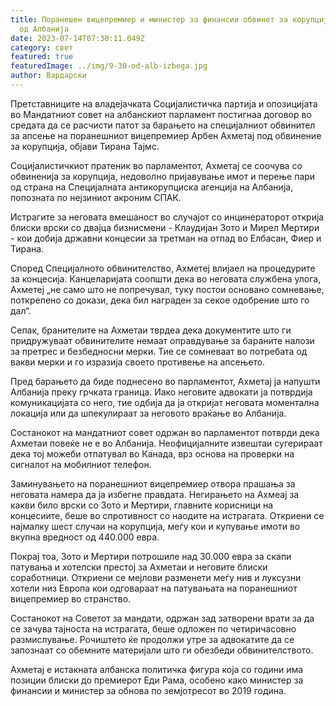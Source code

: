 ```yaml
---
title: Поранешен вицепремиер и министер за финансии обвинет за корупција побегна
  од Албанија
date: 2023-07-14T07:30:11.049Z
category: свет
featured: true
featuredImage: ../img/9-30-od-alb-izbega.jpg
author: Вардарски
---
```

Претставниците на владејачката Социјалистичка партија и опозицијата во Мандатниот совет на албанскиот парламент постигнаа договор во средата да се расчисти патот за барањето на специјалниот обвинител за апсење на поранешниот вицепремиер Арбен Ахметај под обвинение за корупција, објави Тирана Тајмс.

Социјалистичкиот пратеник во парламентот, Ахметај се соочува со обвиненија за корупција, недоволно пријавување имот и перење пари од страна на Специјалната антикорупциска агенција на Албанија, попозната по нејзиниот акроним СПАК.

Истрагите за неговата вмешаност во случајот со инцинераторот открија блиски врски со двајца бизнисмени - Клаудијан Зото и Мирел Мертири - кои добија државни концесии за третман на отпад во Елбасан, Фиер и Тирана.

Според Специјалното обвинителство, Ахметеј влијаел на процедурите за концесија. Канцеларијата соопшти дека во неговата службена улога, Ахметеј „не само што не попречувал, туку постои основано сомневање, поткрепено со докази, дека бил награден за секое одобрение што го дал“.

Сепак, бранителите на Ахметаи тврдеа дека документите што ги придружуваат обвинителите немаат оправдување за бараните налози за претрес и безбедносни мерки. Тие се сомневаат во потребата од вакви мерки и го изразија своето противење на апсењето.

Пред барањето да биде поднесено во парламентот, Ахметај ја напушти Албанија преку грчката граница. Иако неговите адвокати ја потврдија комуникацијата со него, тие одбија да ја откријат неговата моментална локација или да шпекулираат за неговото враќање во Албанија.

Состанокот на мандатниот совет одржан во парламентот потврди дека Ахметаи повеќе не е во Албанија. Неофицијалните извештаи сугерираат дека тој можеби отпатувал во Канада, врз основа на проверки на сигналот на мобилниот телефон.

Заминувањето на поранешниот вицепремиер отвора прашања за неговата намера да ја избегне правдата. Негирањето на Ахмеај за какви било врски со Зото и Мертири, главните корисници на концесиите, беше во спротивност со наодите на истрагата. Откриени се најмалку шест случаи на корупција, меѓу кои и купување имоти во вкупна вредност од 440.000 евра.

Покрај тоа, Зото и Мертири потрошиле над 30.000 евра за скапи патувања и хотелски престој за Ахметаи и неговите блиски соработници. Откриени се мејлови разменети меѓу нив и луксузни хотели низ Европа кои одговараат на патувањата на поранешниот вицепремиер во странство.

Состанокот на Советот за мандати, одржан зад затворени врати за да се зачува тајноста на истрагата, беше одложен по четиричасовно размислување. Рочиштето ќе продолжи утре за адвокатите да се запознаат со обемните материјали што ги обезбеди обвинителството.

Ахметај е истакната албанска политичка фигура која со години има позиции блиски до премиерот Еди Рама, особено како министер за финансии и министер за обнова по земјотресот во 2019 година.